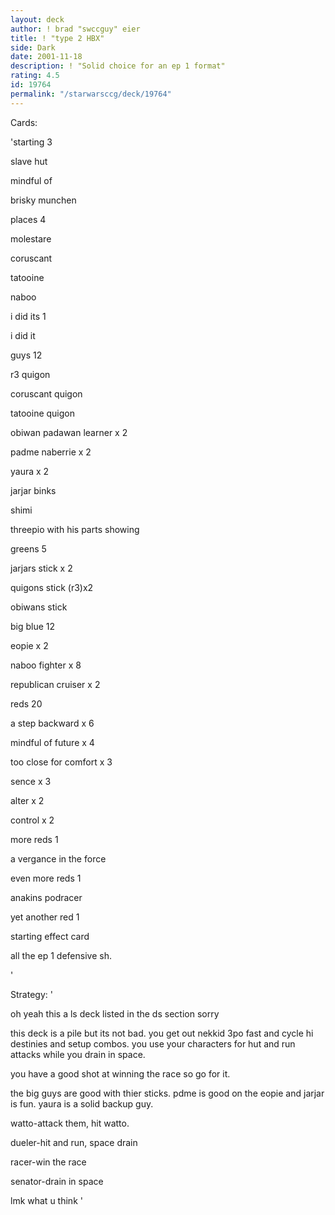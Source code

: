 ```yaml
---
layout: deck
author: ! brad "swccguy" eier
title: ! "type 2 HBX"
side: Dark
date: 2001-11-18
description: ! "Solid choice for an ep 1 format"
rating: 4.5
id: 19764
permalink: "/starwarsccg/deck/19764"
---
```

Cards: 

'starting 3

slave hut

mindful of

brisky munchen


places 4

molestare

coruscant

tatooine

naboo


i did its 1

i did it


guys 12

r3 quigon

coruscant quigon

tatooine quigon

obiwan padawan learner x 2

padme naberrie x 2

yaura x 2

jarjar binks

shimi

threepio with his parts showing


greens 5

jarjars stick x 2

quigons stick  (r3)x2

obiwans stick


big blue 12

eopie x 2

naboo fighter x 8

republican cruiser x 2


reds 20

a step backward x 6

mindful of future x 4

too close for comfort x 3

sence x 3

alter x 2

control x 2


more reds 1

a vergance in the force


even more reds 1

anakins podracer


yet another red 1

starting effect card

all the ep 1 defensive sh.

'

Strategy: '

oh yeah this a ls deck listed in the ds section sorry


this deck is a pile but its not bad. you get out nekkid 3po fast and cycle hi destinies and setup combos. you use your characters for hut and run attacks while you drain in space.

you have a good shot at winning the race so go for it.

the big guys are good with thier sticks. pdme is good on the eopie and jarjar is fun. yaura is a solid backup guy.


watto-attack them, hit watto.

dueler-hit and run, space drain

racer-win the race

senator-drain in space


lmk what u think  '
